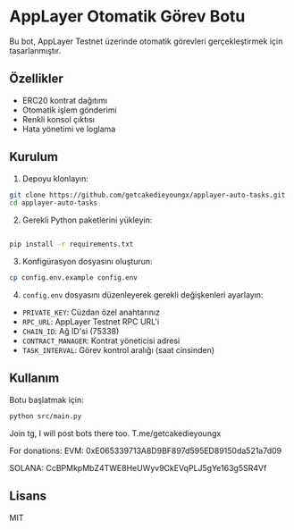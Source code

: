 # AppLayer Otomatik Görev Botu

Bu bot, AppLayer Testnet üzerinde otomatik görevleri gerçekleştirmek için tasarlanmıştır.

## Özellikler

- ERC20 kontrat dağıtımı
- Otomatik işlem gönderimi
- Renkli konsol çıktısı
- Hata yönetimi ve loglama

## Kurulum

1. Depoyu klonlayın:
```bash
git clone https://github.com/getcakedieyoungx/applayer-auto-tasks.git
cd applayer-auto-tasks
```

2. Gerekli Python paketlerini yükleyin:
```bash

pip install -r requirements.txt
```

3. Konfigürasyon dosyasını oluşturun:
```bash
cp config.env.example config.env
```

4. `config.env` dosyasını düzenleyerek gerekli değişkenleri ayarlayın:
- `PRIVATE_KEY`: Cüzdan özel anahtarınız
- `RPC_URL`: AppLayer Testnet RPC URL'i
- `CHAIN_ID`: Ağ ID'si (75338)
- `CONTRACT_MANAGER`: Kontrat yöneticisi adresi
- `TASK_INTERVAL`: Görev kontrol aralığı (saat cinsinden)

## Kullanım

Botu başlatmak için:
```bash
python src/main.py
```

 Join tg, I will post bots there too.
T.me/getcakedieyoungx

For donations:
EVM: 0xE065339713A8D9BF897d595ED89150da521a7d09

SOLANA: CcBPMkpMbZ4TWE8HeUWyv9CkEVqPLJ5gYe163g5SR4Vf

## Lisans

MIT
